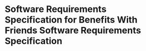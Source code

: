 Software Requirements Specification for Benefits With Friends
Software Requirements Specification
===================================
